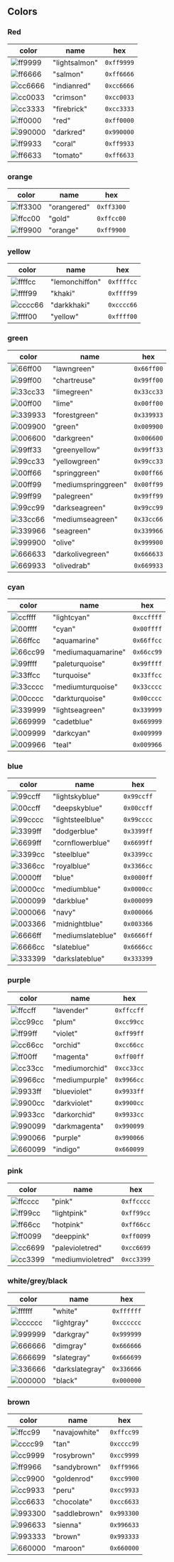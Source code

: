 

## Colors
### Red
| color | name | hex |
| -- | -- | -- |
|![ff9999](https://placehold.it/25/ff9999/000000?text=+)|"lightsalmon"|`0xff9999`|
|![ff6666](https://placehold.it/25/ff6666/000000?text=+)|"salmon"|`0xff6666`|
|![cc6666](https://placehold.it/25/cc6666/000000?text=+)|"indianred"|`0xcc6666`|
|![cc0033](https://placehold.it/25/cc0033/000000?text=+)|"crimson"|`0xcc0033`|
|![cc3333](https://placehold.it/25/cc3333/000000?text=+)|"firebrick"|`0xcc3333`|
|![ff0000](https://placehold.it/25/ff0000/000000?text=+)|"red"|`0xff0000`|
|![990000](https://placehold.it/25/990000/000000?text=+)|"darkred"|`0x990000`|
|![ff9933](https://placehold.it/25/ff9933/000000?text=+)|"coral"|`0xff9933`|
|![ff6633](https://placehold.it/25/ff6633/000000?text=+)|"tomato"|`0xff6633`|


### orange
| color | name | hex |
| -- | -- | -- |
|![ff3300](https://placehold.it/25/ff3300/000000?text=+)|"orangered"|`0xff3300`|
|![ffcc00](https://placehold.it/25/ffcc00/000000?text=+)|"gold"|`0xffcc00`|
|![ff9900](https://placehold.it/25/ff9900/000000?text=+)|"orange"|`0xff9900`|


### yellow
| color | name | hex |
| -- | -- | -- |
|![ffffcc](https://placehold.it/25/ffffcc/000000?text=+)|"lemonchiffon"|`0xffffcc`|
|![ffff99](https://placehold.it/25/ffff99/000000?text=+)|"khaki"|`0xffff99`|
|![cccc66](https://placehold.it/25/cccc66/000000?text=+)|"darkkhaki"|`0xcccc66`|
|![ffff00](https://placehold.it/25/ffff00/000000?text=+)|"yellow"|`0xffff00`|

### green
| color | name | hex |
| -- | -- | -- |
|![66ff00](https://placehold.it/25/66ff00/000000?text=+)|"lawngreen"|`0x66ff00`|
|![99ff00](https://placehold.it/25/99ff00/000000?text=+)|"chartreuse"|`0x99ff00`|
|![33cc33](https://placehold.it/25/33cc33/000000?text=+)|"limegreen"|`0x33cc33`|
|![00ff00](https://placehold.it/25/00ff00/000000?text=+)|"lime"|`0x00ff00`|
|![339933](https://placehold.it/25/339933/000000?text=+)|"forestgreen"|`0x339933`|
|![009900](https://placehold.it/25/009900/000000?text=+)|"green"|`0x009900`|
|![006600](https://placehold.it/25/006600/000000?text=+)|"darkgreen"|`0x006600`|
|![99ff33](https://placehold.it/25/99ff33/000000?text=+)|"greenyellow"|`0x99ff33`|
|![99cc33](https://placehold.it/25/99cc33/000000?text=+)|"yellowgreen"|`0x99cc33`|
|![00ff66](https://placehold.it/25/00ff66/000000?text=+)|"springgreen"|`0x00ff66`|
|![00ff99](https://placehold.it/25/00ff99/000000?text=+)|"mediumspringgreen"|`0x00ff99`|
|![99ff99](https://placehold.it/25/99ff99/000000?text=+)|"palegreen"|`0x99ff99`|
|![99cc99](https://placehold.it/25/99cc99/000000?text=+)|"darkseagreen"|`0x99cc99`|
|![33cc66](https://placehold.it/25/33cc66/000000?text=+)|"mediumseagreen"|`0x33cc66`|
|![339966](https://placehold.it/25/339966/000000?text=+)|"seagreen"|`0x339966`|
|![999900](https://placehold.it/25/999900/000000?text=+)|"olive"|`0x999900`|
|![666633](https://placehold.it/25/666633/000000?text=+)|"darkolivegreen"|`0x666633`|
|![669933](https://placehold.it/25/669933/000000?text=+)|"olivedrab"|`0x669933`|

### cyan
| color | name | hex |
| -- | -- | -- |
|![ccffff](https://placehold.it/25/ccffff/000000?text=+)|"lightcyan"|`0xccffff`|
|![00ffff](https://placehold.it/25/00ffff/000000?text=+)|"cyan"|`0x00ffff`|
|![66ffcc](https://placehold.it/25/66ffcc/000000?text=+)|"aquamarine"|`0x66ffcc`|
|![66cc99](https://placehold.it/25/66cc99/000000?text=+)|"mediumaquamarine"|`0x66cc99`|
|![99ffff](https://placehold.it/25/99ffff/000000?text=+)|"paleturquoise"|`0x99ffff`|
|![33ffcc](https://placehold.it/25/33ffcc/000000?text=+)|"turquoise"|`0x33ffcc`|
|![33cccc](https://placehold.it/25/33cccc/000000?text=+)|"mediumturquoise"|`0x33cccc`|
|![00cccc](https://placehold.it/25/00cccc/000000?text=+)|"darkturquoise"|`0x00cccc`|
|![339999](https://placehold.it/25/339999/000000?text=+)|"lightseagreen"|`0x339999`|
|![669999](https://placehold.it/25/669999/000000?text=+)|"cadetblue"|`0x669999`|
|![009999](https://placehold.it/25/009999/000000?text=+)|"darkcyan"|`0x009999`|
|![009966](https://placehold.it/25/009966/000000?text=+)|"teal"|`0x009966`|


### blue
| color | name | hex |
| -- | -- | -- |
|![99ccff](https://placehold.it/25/99ccff/000000?text=+)|"lightskyblue"|`0x99ccff`|
|![00ccff](https://placehold.it/25/00ccff/000000?text=+)|"deepskyblue"|`0x00ccff`|
|![99cccc](https://placehold.it/25/99cccc/000000?text=+)|"lightsteelblue"|`0x99cccc`|
|![3399ff](https://placehold.it/25/3399ff/000000?text=+)|"dodgerblue"|`0x3399ff`|
|![6699ff](https://placehold.it/25/6699ff/000000?text=+)|"cornflowerblue"|`0x6699ff`|
|![3399cc](https://placehold.it/25/3399cc/000000?text=+)|"steelblue"|`0x3399cc`|
|![3366cc](https://placehold.it/25/3366cc/000000?text=+)|"royalblue"|`0x3366cc`|
|![0000ff](https://placehold.it/25/0000ff/000000?text=+)|"blue"|`0x0000ff`|
|![0000cc](https://placehold.it/25/0000cc/000000?text=+)|"mediumblue"|`0x0000cc`|
|![000099](https://placehold.it/25/000099/000000?text=+)|"darkblue"|`0x000099`|
|![000066](https://placehold.it/25/000066/000000?text=+)|"navy"|`0x000066`|
|![003366](https://placehold.it/25/003366/000000?text=+)|"midnightblue"|`0x003366`|
|![6666ff](https://placehold.it/25/6666ff/000000?text=+)|"mediumslateblue"|`0x6666ff`|
|![6666cc](https://placehold.it/25/6666cc/000000?text=+)|"slateblue"|`0x6666cc`|
|![333399](https://placehold.it/25/333399/000000?text=+)|"darkslateblue"|`0x333399`|

### purple
| color | name | hex |
| -- | -- | -- |
|![ffccff](https://placehold.it/25/ffccff/000000?text=+)|"lavender"|`0xffccff`|
|![cc99cc](https://placehold.it/25/cc99cc/000000?text=+)|"plum"|`0xcc99cc`|
|![ff99ff](https://placehold.it/25/ff99ff/000000?text=+)|"violet"|`0xff99ff`|
|![cc66cc](https://placehold.it/25/cc66cc/000000?text=+)|"orchid"|`0xcc66cc`|
|![ff00ff](https://placehold.it/25/ff00ff/000000?text=+)|"magenta"|`0xff00ff`|
|![cc33cc](https://placehold.it/25/cc33cc/000000?text=+)|"mediumorchid"|`0xcc33cc`|
|![9966cc](https://placehold.it/25/9966cc/000000?text=+)|"mediumpurple"|`0x9966cc`|
|![9933ff](https://placehold.it/25/9933ff/000000?text=+)|"blueviolet"|`0x9933ff`|
|![9900cc](https://placehold.it/25/9900cc/000000?text=+)|"darkviolet"|`0x9900cc`|
|![9933cc](https://placehold.it/25/9933cc/000000?text=+)|"darkorchid"|`0x9933cc`|
|![990099](https://placehold.it/25/990099/000000?text=+)|"darkmagenta"|`0x990099`|
|![990066](https://placehold.it/25/990066/000000?text=+)|"purple"|`0x990066`|
|![660099](https://placehold.it/25/660099/000000?text=+)|"indigo"|`0x660099`|


### pink
| color | name | hex |
| -- | -- | -- |
|![ffcccc](https://placehold.it/25/ffcccc/000000?text=+)|"pink"|`0xffcccc`|
|![ff99cc](https://placehold.it/25/ff99cc/000000?text=+)|"lightpink"|`0xff99cc`|
|![ff66cc](https://placehold.it/25/ff66cc/000000?text=+)|"hotpink"|`0xff66cc`|
|![ff0099](https://placehold.it/25/ff0099/000000?text=+)|"deeppink"|`0xff0099`|
|![cc6699](https://placehold.it/25/cc6699/000000?text=+)|"palevioletred"|`0xcc6699`|
|![cc3399](https://placehold.it/25/cc3399/000000?text=+)|"mediumvioletred"|`0xcc3399`|


### white/grey/black
| color | name | hex |
| -- | -- | -- |
|![ffffff](https://placehold.it/25/ffffff/000000?text=+)|"white"|`0xffffff`|
|![cccccc](https://placehold.it/25/cccccc/000000?text=+)|"lightgray"|`0xcccccc`|
|![999999](https://placehold.it/25/999999/000000?text=+)|"darkgray"|`0x999999`|
|![666666](https://placehold.it/25/666666/000000?text=+)|"dimgray"|`0x666666`|
|![666699](https://placehold.it/25/666699/000000?text=+)|"slategray"|`0x666699`|
|![336666](https://placehold.it/25/336666/000000?text=+)|"darkslategray"|`0x336666`|
|![000000](https://placehold.it/25/000000/000000?text=+)|"black"|`0x000000`|

### brown
| color | name | hex |
| -- | -- | -- |
|![ffcc99](https://placehold.it/25/ffcc99/000000?text=+)|"navajowhite"|`0xffcc99`|
|![cccc99](https://placehold.it/25/cccc99/000000?text=+)|"tan"|`0xcccc99`|
|![cc9999](https://placehold.it/25/cc9999/000000?text=+)|"rosybrown"|`0xcc9999`|
|![ff9966](https://placehold.it/25/ff9966/000000?text=+)|"sandybrown"|`0xff9966`|
|![cc9900](https://placehold.it/25/cc9900/000000?text=+)|"goldenrod"|`0xcc9900`|
|![cc9933](https://placehold.it/25/cc9933/000000?text=+)|"peru"|`0xcc9933`|
|![cc6633](https://placehold.it/25/cc6633/000000?text=+)|"chocolate"|`0xcc6633`|
|![993300](https://placehold.it/25/993300/000000?text=+)|"saddlebrown"|`0x993300`|
|![996633](https://placehold.it/25/996633/000000?text=+)|"sienna"|`0x996633`|
|![993333](https://placehold.it/25/993333/000000?text=+)|"brown"|`0x993333`|
|![660000](https://placehold.it/25/660000/000000?text=+)|"maroon"|`0x660000`|
